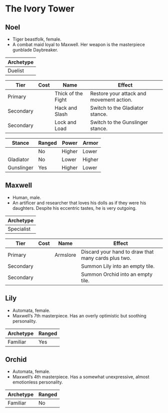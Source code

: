 # The Ivory Tower

## Noel

  - Tiger beastfolk, female.
  - A combat maid loyal to Maxwell. Her weapon is the masterpiece
    gunblade Daybreaker.

| Archetype |
| --------- |
| Duelist   |

| Tier      | Cost | Name               | Effect                                   |
| --------- | :--: | ------------------ | ---------------------------------------- |
| Primary   |      | Thick of the Fight | Restore your attack and movement action. |
| Secondary |      | Hack and Slash     | Switch to the Gladiator stance.          |
| Secondary |      | Lock and Load      | Switch to the Gunslinger stance.         |

| Stance     | Ranged | Power  | Armor  |
| ---------- | ------ | ------ | ------ |
|            | No     | Higher | Lower  |
| Gladiator  | No     | Lower  | Higher |
| Gunslinger | Yes    | Higher | Lower  |

## Maxwell

  - Human, male.
  - An artificer and researcher that loves his dolls as if they were his
    daughters. Despite his eccentric tastes, he is very outgoing.

| Archetype  |
| ---------- |
| Specialist |

| Tier      | Cost | Name     | Effect                                              |
| --------- | :--: | -------- | --------------------------------------------------- |
| Primary   |      | Armslore | Discard your hand to draw that many cards plus two. |
| Secondary |      |          | Summon Lily into an empty tile.                     |
| Secondary |      |          | Summon Orchid into an empty tile.                   |

## Lily

  - Automata, female.
  - Maxwell’s 7th masterpiece. Has an overly optimistic but soothing
    personality.

| Archetype | Ranged |
| --------- | ------ |
| Familiar  | Yes    |

## Orchid

  - Automata, female.
  - Maxwell’s 4th masterpiece. Has a somewhat unexpressive, almost
    emotionless personality.

| Archetype | Ranged |
| --------- | ------ |
| Familiar  | No     |
